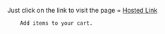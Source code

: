 Just click on the link to visit the page = [Hosted Link](https://shivambansal96.github.io/productCart-3A/)

        Add items to your cart.
